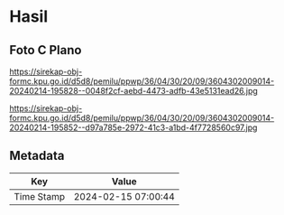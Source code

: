 # Hasil

## Foto C Plano

https://sirekap-obj-formc.kpu.go.id/d5d8/pemilu/ppwp/36/04/30/20/09/3604302009014-20240214-195828--0048f2cf-aebd-4473-adfb-43e5131ead26.jpg

https://sirekap-obj-formc.kpu.go.id/d5d8/pemilu/ppwp/36/04/30/20/09/3604302009014-20240214-195852--d97a785e-2972-41c3-a1bd-4f7728560c97.jpg


## Metadata

| Key        | Value               |
| ---------- | ------------------- |
| Time Stamp | 2024-02-15 07:00:44 |



